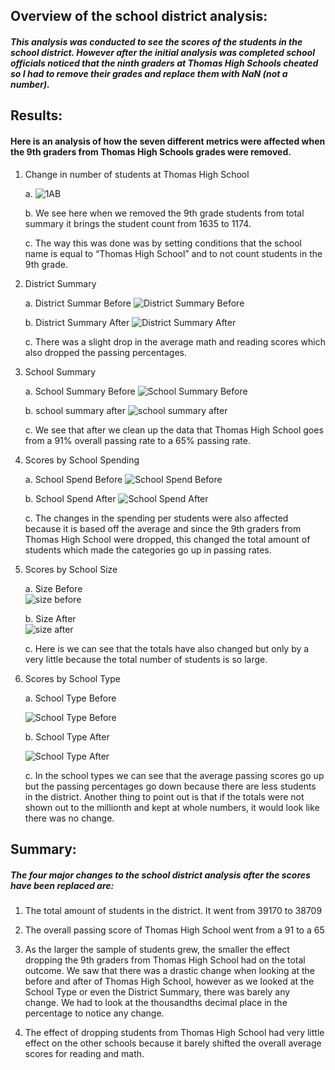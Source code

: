 ## Overview of the school district analysis:

##### This analysis was conducted to see the scores of the students in the school district. However after the initial analysis was completed school officials noticed that the ninth graders at Thomas High Schools cheated so I had to remove their grades and replace them with NaN (not a number).

## Results:
#### Here is an analysis of how the seven different metrics were affected when the 9th graders from Thomas High Schools grades were removed.

1. Change in number of students at Thomas High School

   a.	 ![1AB](https://user-images.githubusercontent.com/92561003/142144024-9db6a57d-79e7-43e9-84c1-7366114df5f3.png)
   
   b. We see here when we removed the 9th grade students from total summary it brings the student count from 1635 to 1174.
   
   c. The way this was done was by setting conditions that the school name is equal to “Thomas High School” and to not count students in the 9th grade.


2.	District Summary

      a.	District Summar Before 
   ![District Summary Before](https://user-images.githubusercontent.com/92561003/142144522-19fb5cdd-7682-49bb-9d64-24da0f80af5e.png)

     b.	District Summary After 
   ![District Summary After](https://user-images.githubusercontent.com/92561003/142144540-ea123e06-bd8c-4621-bc4f-fe4352fde259.png)

     c.	There was a slight drop in the average math and reading scores which also dropped the passing percentages.

3.	School Summary

     a.	School Summary Before
     ![School Summary Before](https://user-images.githubusercontent.com/92561003/142144790-7edec757-428f-48ba-b048-0db7553f7140.png)

     b.	school summary after 
     ![school summary after](https://user-images.githubusercontent.com/92561003/142144832-561f4f2b-305e-4475-afe6-ea5b5c40bc6e.png)

     c.	We see that after we clean up the data that Thomas High School goes from a 91% overall passing rate to a 65% passing rate.

4.	Scores by School Spending

     a.	School Spend Before
     ![School Spend Before](https://user-images.githubusercontent.com/92561003/142146202-aefc615e-b374-49d5-aa6e-27c88548e8bf.png)

     b. School Spend After 
     ![School Spend After](https://user-images.githubusercontent.com/92561003/142146280-9d2c91e3-855c-4441-b108-6b73d0b00c17.png)

     c.	The changes in the spending per students were also affected because it is based off the average and since the 9th graders from Thomas High School were 
dropped, this changed the total amount of students which made the categories go up in passing rates.

5.	Scores by School Size

      a.	Size Before  
            ![size before](https://user-images.githubusercontent.com/92561003/142146364-d3af5e74-8a81-4747-8430-9be38e9c843a.png)

      b.	Size After  
           ![size after](https://user-images.githubusercontent.com/92561003/142146393-8c2cdf28-f19c-4268-940e-fe43554e2fd1.png)

      c.	Here is we can see that the totals have also changed but only by a very little because the total number of students is so large.

6.	Scores by School Type

      a.	School Type Before 
      
      ![School Type Before](https://user-images.githubusercontent.com/92561003/142146706-77014ed3-e278-45c1-bdff-b641d2d16def.png)

      b.	School Type After 
      
      ![School Type After](https://user-images.githubusercontent.com/92561003/142146721-abd3a353-9652-4a53-a78e-ceded1cd2962.png)

      c.	In the school types we can see that the average passing scores go up but the passing percentages go down because there are less students in the district. Another thing to point out is that if the totals were not shown out to the millionth and kept at whole numbers, it would look like there was no change.

## Summary:

##### The four major changes to the school district analysis after the scores have been replaced are:

1.	The total amount of students in the district. It went from 39170 to 38709

2.	The overall passing score of Thomas High School went from a 91 to a 65

3.	As the larger the sample of students grew, the smaller the effect dropping the 9th graders from Thomas High School had on the total outcome. We saw that there was a drastic change when looking at the before and after of Thomas High School, however as we looked at the School Type or even the District Summary, there was barely any change. We had to look at the thousandths decimal place in the percentage to notice any change.

4.	The effect of dropping students from Thomas High School had very little effect on the other schools because it barely shifted the overall average scores for reading and math.
